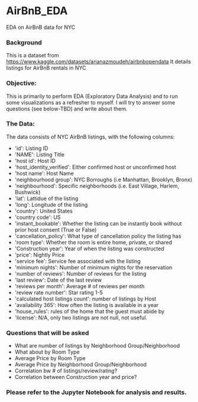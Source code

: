 # AirBnB_EDA
EDA on AirBnB data for NYC


### Background
This is a dataset from https://www.kaggle.com/datasets/arianazmoudeh/airbnbopendata
It details listings for AirBnB rentals in NYC

### Objective:
This is primarily to perform EDA (Exploratory Data Analysis) and to run some visualizations as a refresher to myself. I will try to answer some questions (see below-TBD) and write about them.

### The Data:
The data consists of NYC AirBnB listings, with the following columns:
* 'id': Listing ID
* 'NAME': Listing Title
* 'host id': Host ID 
* 'host_identity_verified': Either confirmed host or unconfirmed host
* 'host name': Host Name
* 'neighbourhood group': NYC Borroughs (i.e Manhattan, Brooklyn, Bronx)
* 'neighbourhood': Specific neighborhoods (i.e. East Village, Harlem, Bushwick)
* 'lat': Lattidue of the listing
* 'long': Longitude of the listing
* 'country': United States
* 'country code': US
* 'instant_bookable': Whether the listing can be instantly book without prior host consent (True or False)
* 'cancellation_policy': What type of cancellation policy the listing has
* 'room type': Whether the room is entire home, private, or shared
* 'Construction year': Year of when the listing was constructed
* 'price': Nightly Price
* 'service fee': Service fee associated with the listing
* 'minimum nights': Number of minimum nights for the reservation
* 'number of reviews': Number of reviews for the listing
* 'last review': Date of the last review
* 'reviews per month': Average # of reviews per month
* 'review rate number': Star rating 1-5
* 'calculated host listings count': number of listings by Host
* 'availability 365': How often the listing is available in a year
* 'house_rules': rules of the home that the guest must abide by
* 'license': N/A, only two listings are not null, not useful.
 


### Questions that will be asked
* What are number of listings by Neighborhood Group/Neighborhood
* What about by Room Type
* Average Price by Room Type
* Average Price by Neighborhood Group/Neighborhood
* Correlation bw # of listings/review/rating?
* Correlation between Construction year and price?


### Please refer to the Jupyter Notebook for analysis and results.


